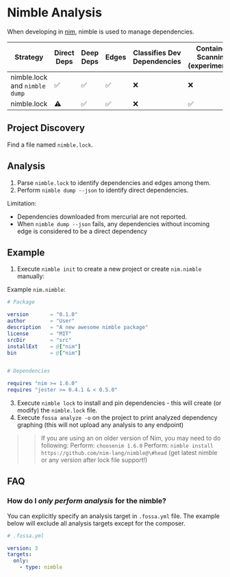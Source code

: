 # Nimble Analysis

When developing in [nim](https://nim-lang.org/), nimble is used to manage dependencies.

| Strategy                      | Direct Deps        | Deep Deps          | Edges              | Classifies Dev Dependencies | Container Scanning (experimental) |
| ----------------------------- | ------------------ | ------------------ | ------------------ | --------------------------- | --------------------------------- |
| nimble.lock and `nimble dump` | :white_check_mark: | :white_check_mark: | :white_check_mark: | :x:                         | :x:                               |
| nimble.lock                   | :warning:          | :white_check_mark: | :white_check_mark: | :x:                         | :white_check_mark:                |

## Project Discovery

Find a file named `nimble.lock`.

## Analysis

1. Parse `nimble.lock` to identify dependencies and edges among them.
2. Perform `nimble dump --json` to identify direct dependencies.

Limitation:
- Dependencies downloaded from mercurial are not reported.
- When `nimble dump --json` fails, any dependencies without incoming edge is considered to be a direct dependency

## Example 

1. Execute `nimble init` to create a new project or create `nim.nimble` manually:

Example `nim.nimble`:
```nim
# Package

version       = "0.1.0"
author        = "User"
description   = "A new awesome nimble package"
license       = "MIT"
srcDir        = "src"
installExt    = @["nim"]
bin           = @["nim"]


# Dependencies

requires "nim >= 1.6.0"
requires "jester >= 0.4.1 & < 0.5.0"
```

3. Execute `nimble lock` to install and pin dependencies - this will create (or modify) the `nimble.lock` file.
4. Execute `fossa analyze -o` on the project to print analyzed dependency graphing (this will not upload any analysis to any endpoint)

>> If you are using an on older version of Nim, you may need to do following:
>>  Perform: `choosenim 1.6.0`
>>  Perform: `nimble install https://github.com/nim-lang/nimble@\#head` (get latest nimble or any version after lock file support!)

## FAQ

### How do I *only perform analysis* for the nimble?

You can explicitly specify an analysis target in `.fossa.yml` file. The example below will exclude all analysis targets except for the composer. 

```yaml
# .fossa.yml 

version: 3
targets:
  only:
    - type: nimble
```